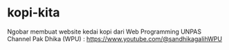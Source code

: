 # kopi-kita
Ngobar membuat website kedai kopi dari Web Programming UNPAS </br>
Channel Pak Dhika (WPU) : https://www.youtube.com/@sandhikagalihWPU
